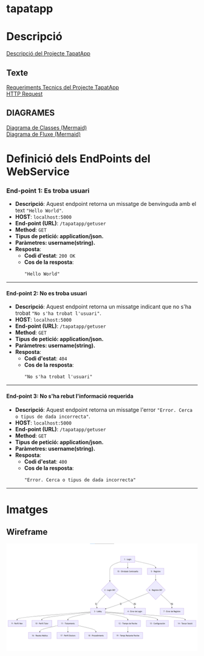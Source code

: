 # tapatapp
# Descripció
[Descripció del Projecte TapatApp](descTapatApp.md)

## Texte
[Requeriments Tecnics del Projecte TapatApp](RequerimentsTecnics.md)\
[HTTP Request](HttpRequestResponse.md)

## DIAGRAMES
[Diagrama de Classes (Mermaid)](/charts/DiagramaClassesTapat.mermaid)\
[Diagrama de Fluxe (Mermaid)](charts/DiagramaFluxeSoftware.mermaid)

# Definició dels EndPoints del WebService

### **End-point 1: Es troba usuari**
- **Descripció**: Aquest endpoint retorna un missatge de benvinguda amb el text `"Hello World"`.
- **HOST**: `localhost:5000`
- **End-point (URL)**: `/tapatapp/getuser`
- **Method**: `GET`
- **Tipus de petició: application/json.**
- **Paràmetres: username(string).**
- **Resposta**:
  - **Codi d'estat**: `200 OK`
  - **Cos de la resposta**: 
    ```plaintext
    "Hello World"
    ```

---

#### **End-point 2: No es troba usuari**
- **Descripció**: Aquest endpoint retorna un missatge indicant que no s'ha trobat `"No s'ha trobat l'usuari"`.
- **HOST**: `localhost:5000`
- **End-point (URL)**: `/tapatapp/getuser`
- **Method**: `GET`
- **Tipus de petició: application/json.**
- **Paràmetres: username(string).**
- **Resposta**:
  - **Codi d'estat**: `404`
  - **Cos de la resposta**: 
    ```plaintext
    "No s'ha trobat l'usuari"
    ```

---

#### **End-point 3: No s'ha rebut l'informació requerida**
- **Descripció**: Aquest endpoint retorna un missatge l'error `"Error. Cerca o tipus de dada incorrecta"`.
- **HOST**: `localhost:5000`
- **End-point (URL)**: `/tapatapp/getuser`
- **Method**: `GET`
- **Tipus de petició: application/json.**
- **Paràmetres: username(string).**
- **Resposta**:
  - **Codi d'estat**: `400`
  - **Cos de la resposta**: 
    ```plaintext
    "Error. Cerca o tipus de dada incorrecta"
    ```
---    
# Imatges

## Wireframe
![Imatge Wireframe](/img/flowchartWireframe.png)
